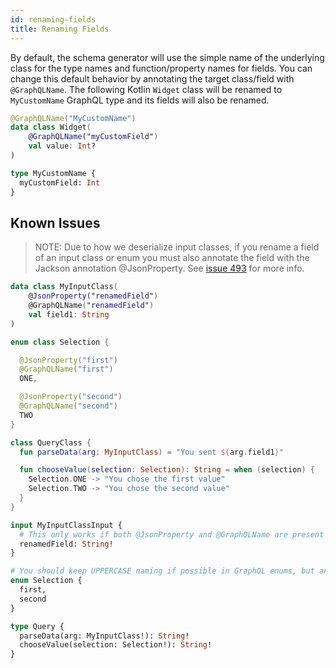 ```yaml
---
id: renaming-fields
title: Renaming Fields
---
```


By default, the schema generator will use the simple name of the underlying class for the type names and function/property names for fields.
You can change this default behavior by annotating the target class/field with `@GraphQLName`. The following Kotlin `Widget` class
will be renamed to `MyCustomName` GraphQL type and its fields will also be renamed.

```kotlin
@GraphQLName("MyCustomName")
data class Widget(
    @GraphQLName("myCustomField")
    val value: Int?
)
```

```graphql
type MyCustomName {
  myCustomField: Int
}
```

## Known Issues
> NOTE: Due to how we deserialize input classes, if you rename a field of an input class or enum you must also annotate the field with the Jackson annotation @JsonProperty. See [issue 493](https://github.com/ExpediaGroup/graphql-kotlin/issues/493) for more info.

```kotlin
data class MyInputClass(
    @JsonProperty("renamedField")
    @GraphQLName("renamedField")
    val field1: String
)

enum class Selection {

  @JsonProperty("first")
  @GraphQLName("first")
  ONE,

  @JsonProperty("second")
  @GraphQLName("second")
  TWO
}

class QueryClass {
  fun parseData(arg: MyInputClass) = "You sent ${arg.field1}"

  fun chooseValue(selection: Selection): String = when (selection) {
    Selection.ONE -> "You chose the first value"
    Selection.TWO -> "You chose the second value"
  }
}
```

```graphql
input MyInputClassInput {
  # This only works if both @JsonProperty and @GraphQLName are present
  renamedField: String!
}

# You should keep UPPERCASE naming if possible in GraphQL enums, but any case is supported
enum Selection {
  first,
  second
}

type Query {
  parseData(arg: MyInputClass!): String!
  chooseValue(selection: Selection!): String!
}
```
